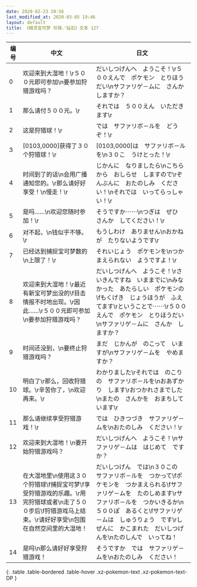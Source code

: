 ```yaml
---
date: 2020-02-23 20:56
last_modified_at: 2020-03-05 19:46
layout: default
title: 《精灵宝可梦 珍珠／钻石》文本 127
---
```

| 编号 | 中文 | 日文 |
| ---- | ---- | ---- |
| 0 | 欢迎来到大湿地！\r５００元即可参加\n要参加狩猎游戏吗？ | だいしつげんへ　ようこそ！\r５００えんで　ポケモン　とりほうだい\nサファリゲ－ムに　さんか　しますか？ |
| 1 | 那么请付５００元。\r | それでは　５００えん　いただきます\r |
| 2 | 这是狩猎球！\r | では　サファリボ－ルを　どうぞ！\r |
| 3 | [0103,0000]获得了３０个狩猎球！\r | [0103,0000]は　サファリボ－ルを\n３０こ　うけとった！\r |
| 4 | 时间到了的话\n会用广播通知您的。\r那么请好好享受！\n慢走！\r | じかんに　なりましたら\nこちらから　おしらせ　しますので\rぞんぶんに　おたのしみ　ください！\nそれでは　いってらっしゃい！\r |
| 5 | 是吗……\n欢迎您随时参加！\r | そうですか⋯⋯\nつぎは　ぜひ　さんか　してください！\r |
| 6 | 对不起，\n钱似乎不够。\r | もうしわけ　ありません\nおかねが　たりないようです\r |
| 7 | 已经达到捕捉宝可梦数的\n上限了！\r | それいじょう　ポケモンを\nつかまえられない　ようですよ！\r |
| 8 | 欢迎来到大湿地！\r最近有新宝可梦出没的\f目击情报不时地出现。\r因此……\r５００元即可参加\n要参加狩猎游戏吗？ | だいしつげんへ　ようこそ！\rさいきんですね　いままでに\nみなかった　あたらしい　ポケモンの\fもくげき　じょうほうが　ふえてます\rということで⋯⋯\r５００えんで　ポケモン　とりほうだい\nサファリゲ－ムに　さんか　しますか？ |
| 9 | 时间还没到，\n要终止狩猎游戏吗？ | まだ　じかんが　のこって　いますが\nサファリゲ－ムを　やめますか？ |
| 10 | 明白了\r那么，回收狩猎球。\r辛苦你了，\n欢迎再来。\r | わかりました\rそれでは　のこりの　サファリボ－ルを\nおあずかり　します\rおつかれさまでした\nまたの　さんかを　おまちしています\r |
| 11 | 那么请继续享受狩猎游戏！\r | では　ひきつづき　サファリゲ－ムを\nおたのしみ　ください！\r |
| 12 | 欢迎来到大湿地！\n要开始狩猎游戏吗？ | だいしつげんへ　ようこそ！\nサファリゲ－ムは　はじめて　ですか？ |
| 13 | 在大湿地里\n使用这３０个狩猎球\f捕捉宝可梦\f享受狩猎游戏的乐趣。\r用完狩猎球或者\n走了５００步后\f狩猎游戏马上结束。\r请好好享受\n包围在自然空间里的大湿地！ | だいしつげん　では\n３０この　サファリボ－ルを　つかって\fポケモンを　つかまえられる\fサファリゲ－ムを　たのしめます\rサファリボ－ルを　つかいきるか\n５００ぽ　あるくと\fサファリゲ－ムは　しゅうりょう　です\rしぜんに　かこまれた　だいしつげんを\nたのしんで　いってね！ |
| 14 | 是吗\n那么请好好享受狩猎游戏！ | そうですか　では　サファリゲ－ムを\nおたのしみ　ください！ |
{: .table .table-bordered .table-hover .xz-pokemon-text .xz-pokemon-text-DP }